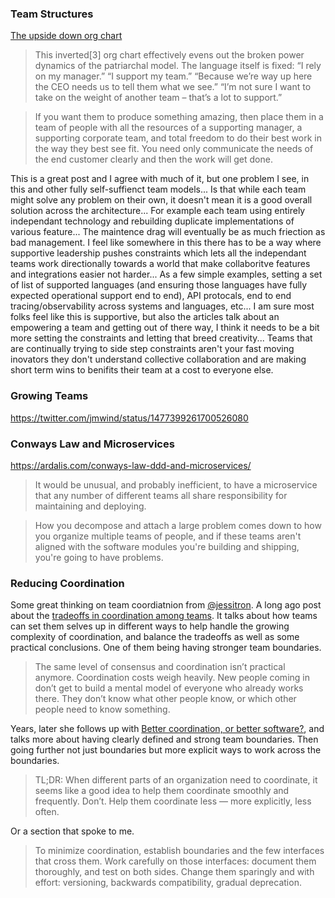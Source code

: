 ### Team Structures

[The upside down org chart](https://6brand.com/the-upside-down-org-chart.html)

> This inverted[3] org chart effectively evens out the broken power dynamics of the patriarchal model. The language itself is fixed: “I rely on my manager.” “I support my team.” “Because we’re way up here the CEO needs us to tell them what we see.” “I’m not sure I want to take on the weight of another team – that’s a lot to support.”

> If you want them to produce something amazing, then place them in a team of people with all the resources of a supporting manager, a supporting corporate team, and total freedom to do their best work in the way they best see fit. You need only communicate the needs of the end customer clearly and then the work will get done.

This is a great post and I agree with much of it, but one problem I see, in this and other fully self-suffienct team models... Is that while each team might solve any problem on their own, it doesn't mean it is a good overall solution across the architecture... For example each team using entirely independant technology and rebuilding duplicate implementations of various feature... The maintence drag will eventually be as much friection as bad management.
I feel like somewhere in this there has to be a way where supportive leadership pushes constraints which lets all the independant teams work directionally towards a world that make collaboritve features and integrations easier not harder... As a few simple examples, setting a set of list of supported languages (and ensuring those languages have fully expected operational support end to end), API protocals, end to end tracing/observability across systems and languages, etc... I am sure most folks feel like this is supportive, but also the articles talk about an empowering a team and getting out of there way, I think it needs to be a bit more setting the constraints and letting that breed creativity... Teams that are continually trying to side step constraints aren't your fast moving inovators they don't understand collective collaboration and are making short term wins to benifits their team at a cost to everyone else. 

### Growing Teams

https://twitter.com/jmwind/status/1477399261700526080

### Conways Law and Microservices

https://ardalis.com/conways-law-ddd-and-microservices/

> It would be unusual, and probably inefficient, to have a microservice that any number of different teams all share responsibility for maintaining and deploying.

> How you decompose and attach a large problem comes down to how you organize multiple teams of people, and if these teams aren't aligned with the software modules you're building and shipping, you're going to have problems.

### Reducing Coordination

Some great thinking on team coordiatnion from [@jessitron](https://twitter.com/jessitron). A long ago post about the [tradeoffs in coordination among teams](https://jessitron.com/2016/05/07/tradeoffs-in-coordination-among-teams/). It talks about how teams can set them selves up in different ways to help handle the growing complexity of coordination, and balance the tradeoffs as well as some practical conclusions. One of them being having stronger team boundaries.

> The same level of consensus and coordination isn’t practical anymore. Coordination costs weigh heavily. New people coming in don’t get to build a mental model of everyone who already works there. They don’t know what other people know, or which other people need to know something.

Years, later she follows up with [Better coordination, or better software?](https://jessitron.com/2021/08/02/better-coordination-or-better-software/), and talks more about having clearly defined and strong team boundaries. Then going further not just boundaries but more explicit ways to work across the boundaries.

> TL;DR: When different parts of an organization need to coordinate, it seems like a good idea to help them coordinate smoothly and frequently. Don’t. Help them coordinate less — more explicitly, less often.

Or a section that spoke to me.

> To minimize coordination, establish boundaries and the few interfaces that cross them. Work carefully on those interfaces: document them thoroughly, and test on both sides. Change them sparingly and with effort: versioning, backwards compatibility, gradual deprecation.

